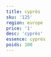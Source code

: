 ```yaml
---
title: cyprès
sku: '125'
region: europe
price: '1'
desc: 'cyprès'
essence: cyprès
poids: 100
---
```

